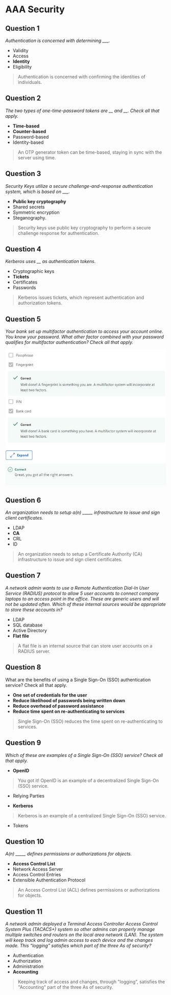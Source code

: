 # AAA Security

## Question 1

*Authentication is concerned with determining ___.*

* Validity
* Access
* **Identity**
* Eligibility 

> Authentication is concerned with confirming the identities of individuals.

## Question 2

*The two types of one-time-password tokens are __ and __. Check all that apply.*

* **Time-based**
* **Counter-based**
* Password-based
* Identity-based 

> An OTP generator token can be time-based, staying in sync with the server using time.

## Question 3

*Security Keys utilize a secure challenge-and-response authentication system, which is based on ___.*

* **Public key cryptography**
* Shared secrets
* Symmetric encryption
* Steganography.

> Security keys use public key cryptography to perform a secure challenge response for authentication.

## Question 4

*Kerberos uses __ as authentication tokens.*

* Cryptographic keys
* **Tickets**
* Certificates
* Passwords
 
> Kerberos issues tickets, which represent authentication and authorization tokens.

## Question 5

*Your bank set up multifactor authentication to access your account online. You know your password. What other factor combined with your password qualifies for multifactor authentication? Check all that apply.*

<p align="left">
  <img src="resources/Q5.JPG" width="550">
</p>

## Question 6

*An organization needs to setup a(n) _____ infrastructure to issue and sign client certificates.*

* LDAP
* **CA**
* CRL
* ID

> An organization needs to setup a Certificate Authority (CA) infrastructure to issue and sign client certificates.

## Question 7

*A network admin wants to use a Remote Authentication Dial-In User Service (RADIUS) protocol to allow 5 user accounts to connect company laptops to an access point in the office. These are generic users and will not be updated often. Which of these internal sources would be appropriate to store these accounts in?*

* LDAP
* SQL database
* Active Directory
* **Flat file**

>  A flat file is an internal source that can store user accounts on a RADIUS server.

## Question 8

What are the benefits of using a Single Sign-On (SSO) authentication service? Check all that apply.

* **One set of credentials for the user**
* **Reduce likelihood of passwords being written down**
* **Reduce overhead of password assistance**
* **Reduce time spent on re-authenticating to services**

> Single Sign-On (SSO) reduces the time spent on re-authenticating to services. 

## Question 9

*Which of these are examples of a Single Sign-On (SSO) service? Check all that apply.*

* **OpenID**

> You got it! OpenID is an example of a decentralized Single Sign-On (SSO) service.

* Relying Parties

* **Kerberos**

> Kerberos is an example of a centralized Single Sign-On (SSO) service.

* Tokens

## Question 10

*A(n) _____ defines permissions or authorizations for objects.*

* **Access Control List**
* Network Access Server
* Access Control Entries
* Extensible Authentication Protocol

> An Access Control List (ACL) defines permissions or authorizations for objects.

## Question 11

*A network admin deployed a Terminal Access Controller Access Control System Plus (TACACS+) system so other admins can properly manage multiple switches and routers on the local area network (LAN). The system will keep track and log admin access to each device and the changes made. This “logging” satisfies which part of the three As of security?*

* Authentication
* Authorization
* Administration
* **Accounting**

> Keeping track of access and changes, through "logging”, satisfies the "Accounting" part of the three As of security.